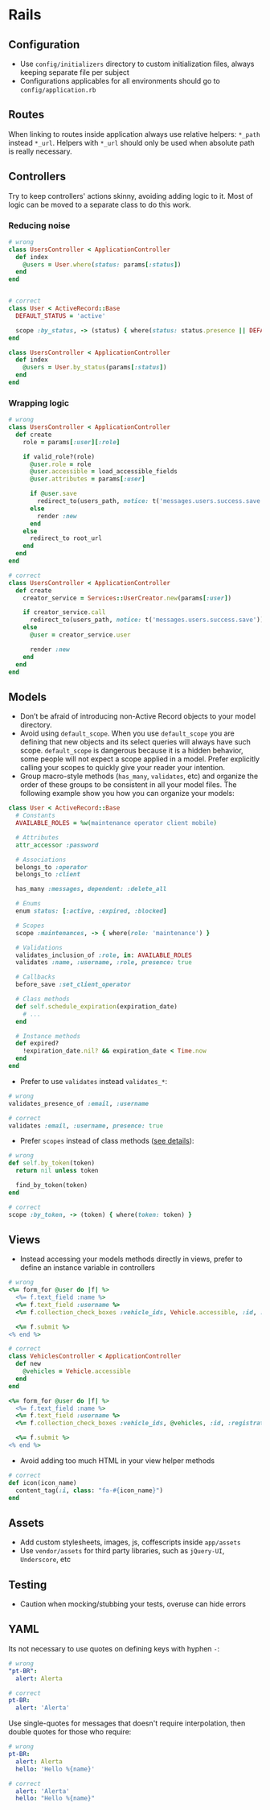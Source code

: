 Rails
=====

## Configuration

* Use `config/initializers` directory to custom initialization files, always keeping separate file per subject
* Configurations applicables for all environments should go to `config/application.rb`

## Routes

When linking to routes inside application always use relative helpers: `*_path` instead `*_url`. Helpers with `*_url` should only be used when absolute path is really necessary.

## Controllers

Try to keep controllers' actions skinny, avoiding adding logic to it. Most of logic can be moved to a separate class to do this work.

### Reducing noise

```ruby
# wrong
class UsersController < ApplicationController
  def index
    @users = User.where(status: params[:status])
  end
end


# correct
class User < ActiveRecord::Base
  DEFAULT_STATUS = 'active'

  scope :by_status, -> (status) { where(status: status.presence || DEFAULT_STATUS) }
end

class UsersController < ApplicationController
  def index
    @users = User.by_status(params[:status])
  end
end
```

### Wrapping logic

```ruby
# wrong
class UsersController < ApplicationController
  def create
    role = params[:user][:role]

    if valid_role?(role)
      @user.role = role
      @user.accessible = load_accessible_fields
      @user.attributes = params[:user]

      if @user.save
        redirect_to(users_path, notice: t('messages.users.success.save'))
      else
        render :new
      end
    else
      redirect_to root_url
    end
  end
end

# correct
class UsersController < ApplicationController
  def create
    creator_service = Services::UserCreator.new(params[:user])

    if creator_service.call
      redirect_to(users_path, notice: t('messages.users.success.save'))
    else
      @user = creator_service.user

      render :new
    end
  end
end
```

## Models

* Don’t be afraid of introducing non-Active Record objects to your model directory.
* Avoid using `default_scope`. When you use `default_scope` you are defining that new objects and its select queries will always have such scope. `default_scope` is dangerous because it is a hidden behavior, some people will not expect a scope applied in a model. Prefer explicitly calling your scopes to quickly give your reader your intention.
* Group macro-style methods (`has_many`, `validates`, etc) and organize the order of these groups to be consistent in all your model files. The following example show you how you can organize your models:

```ruby
class User < ActiveRecord::Base
  # Constants
  AVAILABLE_ROLES = %w(maintenance operator client mobile)

  # Attributes
  attr_accessor :password

  # Associations
  belongs_to :operator
  belongs_to :client

  has_many :messages, dependent: :delete_all

  # Enums
  enum status: [:active, :expired, :blocked]

  # Scopes
  scope :maintenances, -> { where(role: 'maintenance') }

  # Validations
  validates_inclusion_of :role, in: AVAILABLE_ROLES
  validates :name, :username, :role, presence: true

  # Callbacks
  before_save :set_client_operator

  # Class methods
  def self.schedule_expiration(expiration_date)
    # ...
  end

  # Instance methods
  def expired?
    !expiration_date.nil? && expiration_date < Time.now
  end
end
```

* Prefer to use `validates` instead `validates_*`:

```ruby
# wrong
validates_presence_of :email, :username

# correct
validates :email, :username, presence: true
```

* Prefer `scopes` instead of class methods ([see details](http://blog.plataformatec.com.br/2013/02/active-record-scopes-vs-class-methods/)):

```ruby
# wrong
def self.by_token(token)
  return nil unless token

  find_by_token(token)
end

# correct
scope :by_token, -> (token) { where(token: token) }
```

## Views

* Instead accessing your models methods directly in views, prefer to define an instance variable in controllers

```ruby
# wrong
<%= form_for @user do |f| %>
  <%= f.text_field :name %>
  <%= f.text_field :username %>
  <%= f.collection_check_boxes :vehicle_ids, Vehicle.accessible, :id, :registration_plate %>

  <%= f.submit %>
<% end %>

# correct
class VehiclesController < ApplicationController
  def new
    @vehicles = Vehicle.accessible
  end
end

<%= form_for @user do |f| %>
  <%= f.text_field :name %>
  <%= f.text_field :username %>
  <%= f.collection_check_boxes :vehicle_ids, @vehicles, :id, :registration_plate %>

  <%= f.submit %>
<% end %>
```

* Avoid adding too much HTML in your view helper methods

```ruby
# correct
def icon(icon_name)
  content_tag(:i, class: "fa-#{icon_name}")
end
```

## Assets

* Add custom stylesheets, images, js, coffescripts inside `app/assets`
* Use `vendor/assets` for third party libraries, such as `jQuery-UI`, `Underscore`, etc

## Testing

* Caution when mocking/stubbing your tests, overuse can hide errors

## YAML

Its not necessary to use quotes on defining keys with hyphen `-`:

```yaml
# wrong
"pt-BR":
  alert: Alerta

# correct
pt-BR:
  alert: 'Alerta'
```

Use single-quotes for messages that doesn't require interpolation, then double quotes for those who require:

```yaml
# wrong
pt-BR:
  alert: Alerta
  hello: 'Hello %{name}'

# correct
  alert: 'Alerta'
  hello: "Hello %{name}"
```
